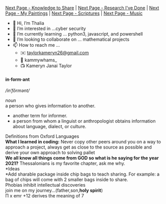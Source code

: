 [Next Page - Knowledge to Share](/Knowledge.md) | [Next Page - Research I've Done](/Research.md) | [Next Page - My Paintings](/Paintings.md) | [Next Page - Scriptures](/Versus.md) | [Next Page - Music](/Music.md)  

- 👋 Hi, I’m Thalia  
- 👀 I’m interested in ...cyber security  
- 🌱 I’m currently learning ... python3, javascript, and powershell  
- 💞️ I’m looking to collaborate on ... mathematical projects  
- 📫 How to reach me ...  
     - ✉️ taylorkameryn26@gmail.com  
     - 👥 kammywhams_  
     - 📺 Kameryn Janai Taylor  
 
<!---
kammywhams/kammywhams is a ✨ special ✨ repository because its `README.md` (this file) appears on your GitHub profile.
You can click the Preview link to take a look at your changes.
--->

#### in·form·ant  
*/inˈfôrmənt/*  
  
*noun*  
a person who gives information to another.  
- another term for informer.  
- a person from whom a linguist or anthropologist obtains information about language, dialect, or culture.  
  
Definitions from Oxford Languages  
**What I learned in coding:** Never copy other peers around you on a way to approach a project, always get as close to the source as possible and derive your own approach to solving pallet  
**We all know all things come from GOD so what is he saying for the year 2021?** Thessalonians is my favorite chapter, ask me why.  
*Ideas  
  *Add sharable package inside chip bags to teach sharing. For example: a bag of chips will come with 2 smaller bags inside to share.  
Phobias inhibit intellectual discoveries  
join me on my journey...(father,son,**holy spirit**)  
Π x emr +12 derives the meaning of 7  

